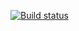 [![Build status](https://ci.appveyor.com/api/projects/status/xa12vix36g1q5lmy?svg=true)](https://ci.appveyor.com/project/la-chispa/ajs-homework-6-for-in)